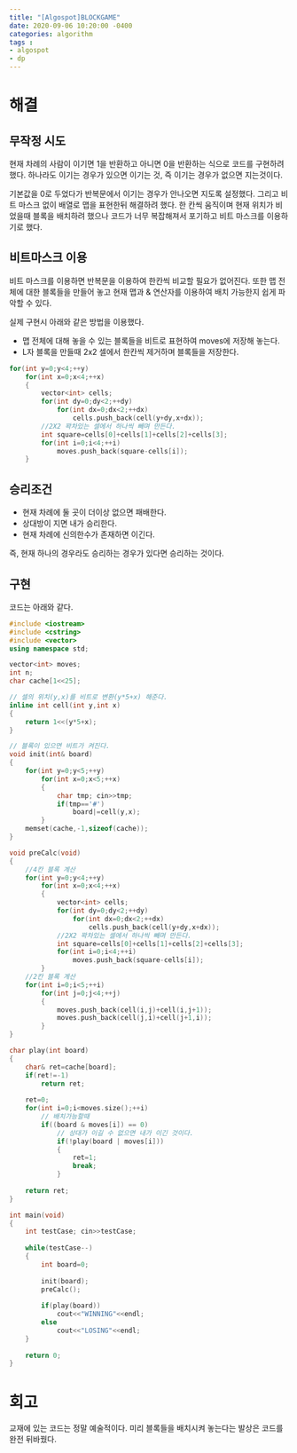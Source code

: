 ```yaml
---
title: "[Algospot]BLOCKGAME"
date: 2020-09-06 10:20:00 -0400
categories: algorithm 
tags :
- algospot 
- dp
---
```


# 해결
## 무작정 시도
현재 차례의 사람이 이기면 1을 반환하고 아니면 0을 반환하는 식으로 코드를 구현하려 했다. 
하나라도 이기는 경우가 있으면 이기는 것, 즉 이기는 경우가 없으면 지는것이다. 

기본값을 0로 두었다가 반복문에서 이기는 경우가 안나오면 지도록 설정했다.
그리고 비트 마스크 없이 배열로 맵을 표현한뒤 해결하려 했다.
한 칸씩 움직이며 현재 위치가 비었을때 블록을 배치하려 했으나 코드가 너무 복잡해져서 포기하고 비트 마스크를 이용하기로 했다.

## 비트마스크 이용

비트 마스크를 이용하면 반복문을 이용하여 한칸씩 비교할 필요가 없어진다.
또한 맵 전체에 대한 블록들을 만들어 놓고 현재 맵과 & 연산자를 이용하여 배치 가능한지 쉽게 파악할 수 있다.

실제 구현시 아래와 같은 방법을 이용했다.    
- 맵 전체에 대해 놓을 수 있는 블록들을 비트로 표현하여 moves에 저장해 놓는다.
- L자 블록을 만들때 2x2 셀에서 한칸씩 제거하며 블록들을 저장한다.

```c++
for(int y=0;y<4;++y)
    for(int x=0;x<4;++x)
    {
        vector<int> cells;
        for(int dy=0;dy<2;++dy)
            for(int dx=0;dx<2;++dx)
                cells.push_back(cell(y+dy,x+dx));
        //2X2 꽉차있는 셀에서 하나씩 빼며 만든다.
        int square=cells[0]+cells[1]+cells[2]+cells[3];
        for(int i=0;i<4;++i)
            moves.push_back(square-cells[i]);
    }
```
## 승리조건
- 현재 차례에 둘 곳이 더이상 없으면 패배한다.
- 상대방이 지면 내가 승리한다.
- 현재 차례에 신의한수가 존재하면 이긴다.

즉, 현재 하나의 경우라도 승리하는 경우가 있다면 승리하는 것이다.

## 구현 
코드는 아래와 같다.  
```c++
#include <iostream>
#include <cstring>
#include <vector>
using namespace std;

vector<int> moves;
int n;
char cache[1<<25];

// 셀의 위치(y,x)를 비트로 변환(y*5+x) 해준다.
inline int cell(int y,int x)
{
    return 1<<(y*5+x);
}

// 블록이 있으면 비트가 켜진다.
void init(int& board)
{
    for(int y=0;y<5;++y)
        for(int x=0;x<5;++x)
        {
            char tmp; cin>>tmp;
            if(tmp=='#')
                board|=cell(y,x);
        }
    memset(cache,-1,sizeof(cache));
}

void preCalc(void)
{
    //4칸 블록 계산
    for(int y=0;y<4;++y)
        for(int x=0;x<4;++x)
        {
            vector<int> cells;
            for(int dy=0;dy<2;++dy)
                for(int dx=0;dx<2;++dx)
                    cells.push_back(cell(y+dy,x+dx));
            //2X2 꽉차있는 셀에서 하나씩 빼며 만든다.
            int square=cells[0]+cells[1]+cells[2]+cells[3];
            for(int i=0;i<4;++i)
                moves.push_back(square-cells[i]);
        }
    //2칸 블록 계산
    for(int i=0;i<5;++i)
        for(int j=0;j<4;++j)
        {
            moves.push_back(cell(i,j)+cell(i,j+1));
            moves.push_back(cell(j,i)+cell(j+1,i));
        }
}

char play(int board)
{
    char& ret=cache[board];
    if(ret!=-1)
        return ret;
    
    ret=0;
    for(int i=0;i<moves.size();++i)
        // 배치가능할때
        if((board & moves[i]) == 0)
            // 상대가 이길 수 없으면 내가 이긴 것이다.
            if(!play(board | moves[i]))
            {
                ret=1;
                break;
            }
    
    return ret;
}

int main(void)
{
    int testCase; cin>>testCase;
    
    while(testCase--)
    {
        int board=0;
        
        init(board);
        preCalc();
        
        if(play(board))
            cout<<"WINNING"<<endl;
        else
            cout<<"LOSING"<<endl;
    }
    
    return 0;
}

```
# 회고
교재에 있는 코드는 정말 예술적이다. 미리 블록들을 배치시켜 놓는다는 발상은 코드를 완전 뒤바꿨다.
